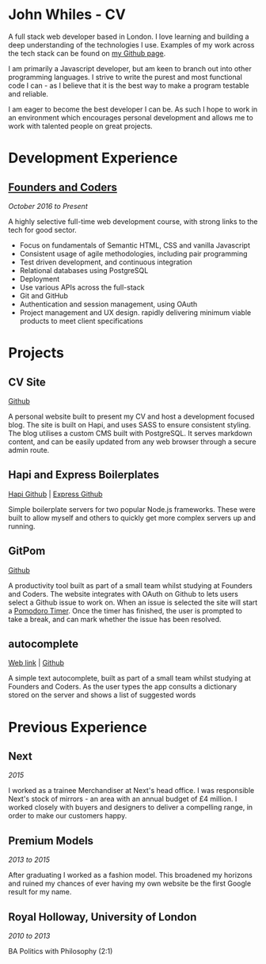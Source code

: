 # John Whiles - CV
  A full stack web developer based in London. I love learning and building a deep understanding of the technologies I use. Examples of my work across the tech stack can be found on [my Github page](https://github.com/jwhiles).

  I am primarily a Javascript developer, but am keen to branch out into other programming languages. I strive to write the purest and most functional code I can - as I believe that it is the best way to make a program testable and reliable.

  I am eager to become the best developer I can be. As such I hope to work in an environment which encourages personal development and allows me to work with talented people on great projects.


# Development Experience
## [Founders and Coders](http://www.foundersandcoders.com/)
*October 2016 to Present*

A highly selective full-time web development course, with strong links to the tech for good sector.
* Focus on fundamentals of Semantic HTML, CSS and vanilla Javascript
* Consistent usage of agile methodologies, including pair programming
* Test driven development, and continuous integration
* Relational databases using PostgreSQL
* Deployment
* Use various APIs across the full-stack
* Git and GitHub
* Authentication and session management, using OAuth
* Project management and UX design. rapidly delivering minimum viable products to meet client specifications

# Projects
  ## CV Site
  [Github](https://github.com/Jwhiles/cv-site)

  A personal website built to present my CV and host a development focused blog. The site is built on Hapi, and uses SASS to ensure consistent styling. The blog utilises a custom CMS built with PostgreSQL. It serves markdown content, and can be easily updated from any web browser through a secure admin route.

  ## Hapi and Express Boilerplates
  [Hapi Github](https://github.com/Jwhiles/hapi-boilerpalte) | [Express Github](https://github.com/Jwhiles/express-boilerplate)

  Simple boilerplate servers for two popular Node.js frameworks. These were built to allow myself and others to quickly get more complex servers up and running.

  ## GitPom
  [Github](https://github.com/The-Authenticators/gitpom)

  A productivity tool built as part of a small team whilst studying at Founders and Coders. The website integrates with OAuth on Github to lets users select a Github issue to work on. When an issue is selected the site will start a [Pomodoro Timer](https://en.wikipedia.org/wiki/Pomodoro_Technique). Once the timer has finished, the user is prompted to take a break, and can mark whether the issue has been resolved.

  ## autocomplete
  [Web link](https://autocomplete-heroku.herokuapp.com/) | [Github](https://github.com/Jwhiles/autocomplete)

  A simple text autocomplete, built as part of a small team whilst studying at Founders and Coders. As the user types the app consults a dictionary stored on the server and shows a list of suggested words

# Previous Experience
## Next
*2015*

  I worked as a trainee Merchandiser at Next's head office. I was responsible Next's stock of mirrors - an area with an annual budget of £4 million. I worked closely with buyers and designers to deliver a compelling range, in order to make our customers happy.

## Premium Models
*2013 to 2015*

  After graduating I worked as a fashion model. This broadened my horizons and ruined my chances of ever having my own website be the first Google result for my name.

## Royal Holloway, University of London
*2010 to 2013*

  BA Politics with Philosophy (2:1)
